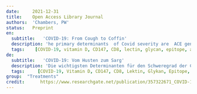 ```yaml
---
date:     2021-12-31
title:    Open Access Library Journal  
authors:  'Chambers, PW'
status:   Preprint
en:
  subtitle:   'COVID-19: From Cough to Coffin'
  description: 'he primary determinants  of Covid severity are  ACE genotype, the  falciparum antigen  (CD147),  and  vitamin  D  status.  Specifically  the  I  (insertion)  and  D (deletion) alleles, ACE polymorphisms, determine the balance between the RAS (Renin  Angiotensin  System)  and  the  KKS  (Kallikrein  Kinin  System)  in  the response to SARS CoV2 (SARS2). CD147, the falciparum antigen, mediates the damage.  Vitamin  D  modulates  the  immune  response.  The  RAS  and  KKS connect  Covid-19  to  Kawasaki’s  Disease  (KD)  and  Toxic  Shock  Syndrome (TSS). Covid  19 pathogenesis is embroiled  in a nature  versus nurture debate, as it seems to target people of color, unless you live in sub Saharan Africa. There are  only  three  plausible  explanations  for  the  latter  and  they  have  all  been selectively ignored/suppressed by mainstream medicine. This article speaks to the genotypic nature of Covid-19. Angiotensin II, bradykinin, ACE2, ACE and its two  polymorphic  alleles  play  vital roles.  They  predict disease  severity.  They portend the ARDS variants. They  portend extra pulmonary disease or not. The heavily glycosylated  CD147  epitope on the  spike protein S is  key. It has  been dismissed  as  non-existent  by  flawed  studies.  Yet  its  interaction  with  CD147 receptors  on  erythrocytes  and  T  lymphocytes  cannot  be  denied  and  is  at  the heart of the myocarditis conundrum. Using this key, multiple dots are connected  and  a  red  alert  issued,  whether  Covid19  or  vaccine  related.  These  include thrombosis, immune deficit, cancer progression, autoimmune disease, and ADE (Antibody Dependent Enhancement) for those at risk. In susceptible vaccinees its  deleterious  effects  are  accelerated.  Assessment  of  this  and  preventative approaches are explored.'
  tags:    [COVID-19, vitamin D, CD147, CD8, lectin, glycan, epitope, angioedema]
de: 
  subtitle:   'COVID-19: Vom Husten zum Sarg'
  description: 'Die wichtigsten Determinanten für den Schweregrad der Covidose sind der ACE-Genotyp, das Falciparum-Antigen (CD147) und der Vitamin-D-Status.  Insbesondere die I- (Insertion) und D-Allele (Deletion), ACE-Polymorphismen, bestimmen das Gleichgewicht zwischen dem RAS (Renin-Angiotensin-System) und dem KKS (Kallikrein-Kinin-System) bei der Reaktion auf SARS CoV2 (SARS2). CD147, das Falciparum-Antigen, vermittelt den Schaden.  Vitamin D moduliert die Immunantwort.  Das RAS und das KKS stellen eine Verbindung zwischen Covid-19 und der Kawasaki-Krankheit (KD) und dem Toxischen Schocksyndrom (TSS) her. Die Pathogenese von Covid 19 ist Gegenstand einer Debatte über Veranlagung und Vererbung, da es offenbar vor allem farbige Menschen betrifft, es sei denn, sie leben in Afrika südlich der Sahara. Für Letzteres gibt es nur drei plausible Erklärungen, die alle von der Schulmedizin selektiv ignoriert/unterdrückt werden. Dieser Artikel befasst sich mit der genotypischen Natur von Covid-19. Angiotensin II, Bradykinin, ACE2, ACE und seine beiden polymorphen Allele spielen eine wichtige Rolle.  Sie sagen den Schweregrad der Erkrankung voraus.  Sie sagen die ARDS-Varianten voraus. Sie deuten auf eine zusätzliche Lungenerkrankung hin oder nicht. Das stark glykosylierte CD147-Epitop auf dem Spike-Protein S ist der Schlüssel. Es wurde in mangelhaften Studien als nicht existent abgetan.  Seine Interaktion mit CD147-Rezeptoren auf Erythrozyten und T-Lymphozyten kann jedoch nicht geleugnet werden und ist der Kern des Myokarditis-Rätsels. Mit Hilfe dieses Schlüssels lassen sich mehrere Punkte miteinander verbinden, und es wird ein roter Alarm ausgelöst, unabhängig davon, ob es sich um Covid19 oder einen Impfstoff handelt.  Dazu gehören Thrombose, Immunschwäche, Krebsentwicklung, Autoimmunerkrankungen und ADE (Antibody Dependent Enhancement) bei Risikopersonen. Bei empfänglichen Geimpften werden die schädlichen Auswirkungen beschleunigt.  Die Bewertung dieses Phänomens und präventive Ansätze werden untersucht.'
  tags:     [COVID-19, Vitamin D, CD147, CD8, Lektin, Glykan, Epitope, Angioödem]
group:  "Treatments"
credit:      https://www.researchgate.net/publication/357322671_COVID-19_From_Cough_to_Coffin
---
```

